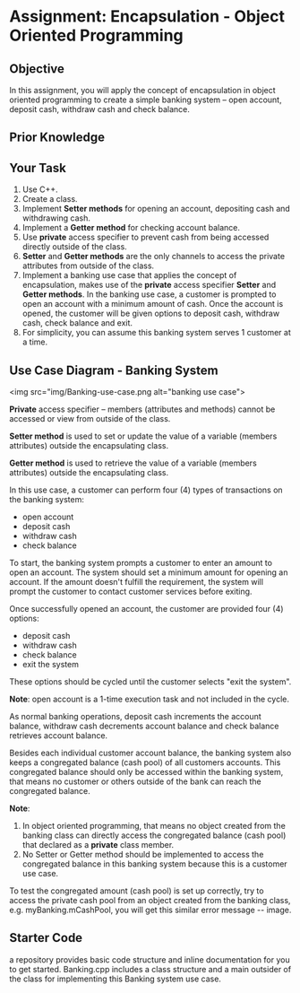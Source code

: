 # Assignment: Encapsulation - Object Oriented Programming

## Objective

In this assignment, you will apply the concept of encapsulation in object oriented programming to create a simple banking system – open account, deposit cash, withdraw cash and check balance.

## Prior Knowledge

## Your Task

1. Use C++.
2. Create a class.
3. Implement **Setter methods** for opening an account, depositing cash and withdrawing cash.
4. Implement a **Getter method** for checking account balance.
5. Use **private** access specifier to prevent cash from being accessed directly outside of the class.
6. **Setter** and **Getter methods** are the only channels to access the private attributes from outside of the class.
7. Implement a banking use case that applies the concept of encapsulation, makes use of the **private** access specifier **Setter** and **Getter methods**. In the banking use case, a customer is prompted to open an account with a minimum amount of cash. Once the account is opened, the customer will be given options to deposit cash, withdraw cash, check balance and exit.
8. For simplicity, you can assume this banking system serves 1 customer at a time.

## Use Case Diagram - Banking System

<img src="img/Banking-use-case.png alt="banking use case">

**Private** access specifier – members (attributes and methods) cannot be accessed or view from outside of the class.

**Setter method** is used to set or update the value of a variable (members attributes) outside the encapsulating class.

**Getter method** is used to retrieve the value of a variable (members attributes) outside the encapsulating class.

In this use case, a customer can perform four (4) types of transactions on the banking system:

- open account
- deposit cash
- withdraw cash
- check balance

To start, the banking system prompts a customer to enter an amount to open an account. The system should set a minimum amount for opening an account. If the amount doesn't fulfill the requirement, the system will prompt the customer to contact customer services before exiting.

Once successfully opened an account, the customer are provided four (4) options:

- deposit cash
- withdraw cash
- check balance
- exit the system

These options should be cycled until the customer selects "exit the system".

**Note**: open account is a 1-time execution task and not included in the cycle.

As normal banking operations, deposit cash increments the account balance, withdraw cash decrements account balance and check balance retrieves account balance.

Besides each individual customer account balance, the banking system also keeps a congregated balance (cash pool) of all customers accounts. This congregated balance should only be accessed within the banking system, that means no customer or others outside of the bank can reach the congregated balance.

**Note**:

1. In object oriented programming, that means no object created from the banking class can directly access the congregated balance (cash pool) that declared as a **private** class member.
2. No Setter or Getter method should be implemented to access the congregated balance in this banking system because this is a customer use case.

To test the congregated amount (cash pool) is set up correctly, try to access the private cash pool from an object created from the banking class, e.g. myBanking.mCashPool, you will get this similar error message -- image.

## Starter Code

a repository provides basic code structure and inline documentation for you to get started. Banking.cpp includes a class structure and a main outsider of the class for implementing this Banking system use case.
